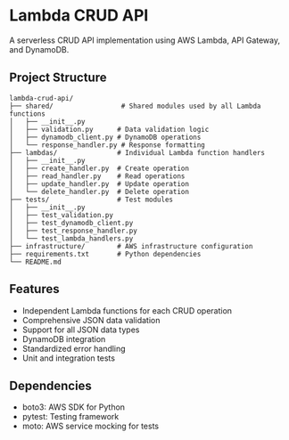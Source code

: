 # Lambda CRUD API

A serverless CRUD API implementation using AWS Lambda, API Gateway, and DynamoDB.

## Project Structure

```
lambda-crud-api/
├── shared/                 # Shared modules used by all Lambda functions
│   ├── __init__.py
│   ├── validation.py      # Data validation logic
│   ├── dynamodb_client.py # DynamoDB operations
│   └── response_handler.py # Response formatting
├── lambdas/               # Individual Lambda function handlers
│   ├── __init__.py
│   ├── create_handler.py  # Create operation
│   ├── read_handler.py    # Read operations
│   ├── update_handler.py  # Update operation
│   └── delete_handler.py  # Delete operation
├── tests/                 # Test modules
│   ├── __init__.py
│   ├── test_validation.py
│   ├── test_dynamodb_client.py
│   ├── test_response_handler.py
│   └── test_lambda_handlers.py
├── infrastructure/        # AWS infrastructure configuration
├── requirements.txt       # Python dependencies
└── README.md
```

## Features

- Independent Lambda functions for each CRUD operation
- Comprehensive JSON data validation
- Support for all JSON data types
- DynamoDB integration
- Standardized error handling
- Unit and integration tests

## Dependencies

- boto3: AWS SDK for Python
- pytest: Testing framework
- moto: AWS service mocking for tests